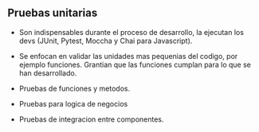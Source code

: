 ## Pruebas unitarias

* Son indispensables durante el proceso de desarrollo, la ejecutan los devs (JUnit, Pytest, Moccha y Chai para Javascript).

* Se enfocan en validar las unidades mas pequenias del codigo, por ejemplo funciones. Grantian que las funciones cumplan para lo que se han desarrollado.
* Pruebas de funciones y metodos.
* Pruebas para logica de negocios
* Pruebas de integracion entre componentes.


